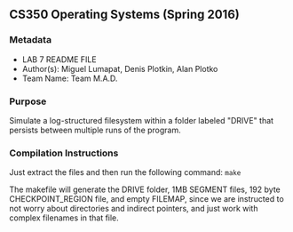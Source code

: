 ## CS350 Operating Systems (Spring 2016)

### Metadata

- LAB 7 README FILE
- Author(s): Miguel Lumapat, Denis Plotkin, Alan Plotko
- Team Name: Team M.A.D.

### Purpose

Simulate a log-structured filesystem within a folder labeled "DRIVE" that persists between multiple runs of the program.

### Compilation Instructions

Just extract the files and then run the following command: `make`

The makefile will generate the DRIVE folder, 1MB SEGMENT files, 192 byte CHECKPOINT_REGION file, and empty FILEMAP, since we are instructed to not worry about directories and indirect pointers, and just work with complex filenames in that file.
